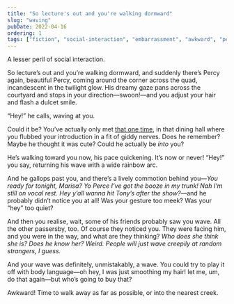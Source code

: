 ```yaml
---
title: "So lecture's out and you're walking dormward"
slug: "waving"
pubDate: 2022-04-16
ordering: 1
tags: ["fiction", "social-interaction", "embarrassment", "awkward", "percy", "lauren", "marisa", "tony's-mediterranean"]
---
```


<span class="small-caps">A lesser peril of social interaction.</span>

So lecture’s out and you’re walking dormward, and suddenly there’s Percy again, beautiful Percy, coming around the corner across the quad, incandescent in the twilight glow. His dreamy gaze pans across the courtyard and stops in your direction—swoon!—and you adjust your hair and flash a dulcet smile.

“Hey!” he calls, waving at you.

Could it be? You’ve actually only met [that one time](/posts/2022/03/28/ah-you-must-be-percy/), in that dining hall where you flubbed your introduction in a fit of giddy nerves. Does he remember? Maybe he thought it was cute? Could he actually be _into_ you?

He’s walking toward you now, his pace quickening. It’s now or never! “Hey!” you say, returning his wave with a wide rainbow arc.

And he gallops past you, and there’s a lively commotion behind you—_You ready for tonight, Marisa? Yo Perce I’ve got the booze in my trunk! Nah I’m still on vocal rest. Hey y’all wanna hit Tony’s after the show?_—and he probably didn’t notice you at all! Was your gesture too meek? Was your “hey” too quiet? 

And then you realise, wait, some of his friends probably saw you wave. All the other passersby, too. Of course they noticed you. They were facing him, and you were in the way, and what are they thinking? _Who does she think she is? Does he know her? Weird. People will just wave creepily at random strangers, I guess._

And your wave was definitely, unmistakably, a wave. You could try to play it off with body language—oh hey, I was just smoothing my hair! let me, um, do that again—but who’s going to buy that?

Awkward! Time to walk away as far as possible, or into the nearest creek.